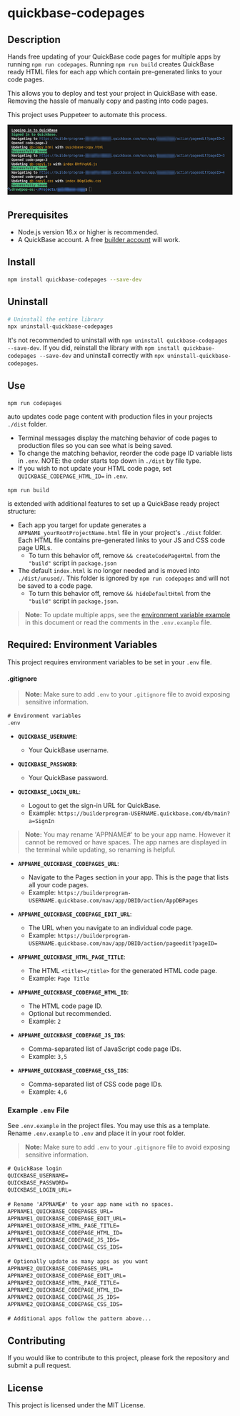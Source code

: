 # quickbase-codepages

## Description

Hands free updating of your QuickBase code pages for multiple apps by running `npm run codepages`. Running `npm run build` creates QuickBase ready HTML files for each app which contain pre-generated links to your code pages.

This allows you to deploy and test your project in QuickBase with ease. Removing the hassle of manually copy and pasting into code pages.

This project uses Puppeteer to automate this process.

![Copy code page in the terminal](copyExample.png)

## Prerequisites

- Node.js version 16.x or higher is recommended.
- A QuickBase account. A free [builder account](https://www.quickbase.com/builder-program) will work.

## Install

```bash
npm install quickbase-codepages --save-dev
```

## Uninstall

```bash
# Uninstall the entire library
npx uninstall-quickbase-codepages
```

It's not recommended to uninstall with `npm uninstall quickbase-codepages --save-dev`. If you did, reinstall the library with `npm install quickbase-codepages --save-dev` and uninstall correctly with `npx uninstall-quickbase-codepages`.

## Use

`npm run codepages`

auto updates code page content with production files in your projects `./dist` folder.

- Terminal messages display the matching behavior of code pages to production files so you can see what is being saved.
- To change the matching behavior, reorder the code page ID variable lists in `.env`. NOTE: the order starts top down in `./dist` by file type.
- If you wish to not update your HTML code page, set `QUICKBASE_CODEPAGE_HTML_ID=` in `.env`.

`npm run build`

is extended with additional features to set up a QuickBase ready project structure:

- Each app you target for update generates a `APPNAME_yourRootProjectName.html` file in your project's `./dist` folder. Each HTML file contains pre-generated links to your JS and CSS code page URLs.
  - To turn this behavior off, remove `&& createCodePageHtml` from the `"build"` script in `package.json`
- The default `index.html` is no longer needed and is moved into `./dist/unused/`. This folder is ignored by `npm run codepages` and will not be saved to a code page.
  - To turn this behavior off, remove `&& hideDefaultHtml` from the `"build"` script in `package.json`.

> **Note:** To update multiple apps, see the [environment variable example](https://github.com/DrewBradfordXYZ/quickbase-codepages?tab=readme-ov-file#example-env-file) in this document or read the comments in the `.env.example` file.

## Required: Environment Variables

This project requires environment variables to be set in your `.env` file.

#### .gitignore

> **Note:** Make sure to add `.env` to your `.gitignore` file to avoid exposing sensitive information.

```gitignore
# Environment variables
.env
```

- **`QUICKBASE_USERNAME`**:

  - Your QuickBase username.

- **`QUICKBASE_PASSWORD`**:

  - Your QuickBase password.

- **`QUICKBASE_LOGIN_URL`**:

  - Logout to get the sign-in URL for QuickBase.
  - Example: `https://builderprogram-USERNAME.quickbase.com/db/main?a=SignIn`

> **Note:** You may rename 'APPNAME#' to be your app name. However it cannot be removed or have spaces. The app names are displayed in the terminal while updating, so renaming is helpful.

- **`APPNAME_QUICKBASE_CODEPAGES_URL`**:

  - Navigate to the Pages section in your app. This is the page that lists all your code pages.
  - Example: `https://builderprogram-USERNAME.quickbase.com/nav/app/DBID/action/AppDBPages`

- **`APPNAME_QUICKBASE_CODEPAGE_EDIT_URL`**:

  - The URL when you navigate to an individual code page.
  - Example: `https://builderprogram-USERNAME.quickbase.com/nav/app/DBID/action/pageedit?pageID=`

- **`APPNAME_QUICKBASE_HTML_PAGE_TITLE`**:

  - The HTML `<title></title>` for the generated HTML code page.
  - Example: `Page Title`

- **`APPNAME_QUICKBASE_CODEPAGE_HTML_ID`**:

  - The HTML code page ID.
  - Optional but recommended.
  - Example: `2`

- **`APPNAME_QUICKBASE_CODEPAGE_JS_IDS`**:

  - Comma-separated list of JavaScript code page IDs.
  - Example: `3,5`

- **`APPNAME_QUICKBASE_CODEPAGE_CSS_IDS`**:

  - Comma-separated list of CSS code page IDs.
  - Example: `4,6`

### Example `.env` File

See `.env.example` in the project files. You may use this as a template. Rename `.env.example` to `.env` and place it in your root folder.

> **Note:** Make sure to add `.env` to your `.gitignore` file to avoid exposing sensitive information.

```properties
# QuickBase login
QUICKBASE_USERNAME=
QUICKBASE_PASSWORD=
QUICKBASE_LOGIN_URL=

# Rename 'APPNAME#' to your app name with no spaces.
APPNAME1_QUICKBASE_CODEPAGES_URL=
APPNAME1_QUICKBASE_CODEPAGE_EDIT_URL=
APPNAME1_QUICKBASE_HTML_PAGE_TITLE=
APPNAME1_QUICKBASE_CODEPAGE_HTML_ID=
APPNAME1_QUICKBASE_CODEPAGE_JS_IDS=
APPNAME1_QUICKBASE_CODEPAGE_CSS_IDS=

# Optionally update as many apps as you want
APPNAME2_QUICKBASE_CODEPAGES_URL=
APPNAME2_QUICKBASE_CODEPAGE_EDIT_URL=
APPNAME2_QUICKBASE_HTML_PAGE_TITLE=
APPNAME2_QUICKBASE_CODEPAGE_HTML_ID=
APPNAME2_QUICKBASE_CODEPAGE_JS_IDS=
APPNAME2_QUICKBASE_CODEPAGE_CSS_IDS=

# Additional apps follow the pattern above...
```

## Contributing

If you would like to contribute to this project, please fork the repository and submit a pull request.

## License

This project is licensed under the MIT License.
